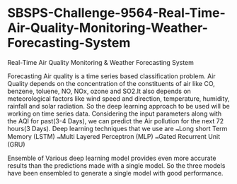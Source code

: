 # SBSPS-Challenge-9564-Real-Time-Air-Quality-Monitoring-Weather-Forecasting-System
Real-Time Air Quality Monitoring &amp; Weather Forecasting System


Forecasting Air quality is a time series based classification problem. Air Quality depends on the concentration of the constituents of air like CO, benzene, toluene, NO, NOx, ozone and SO2.It also depends on meteorological factors like wind speed and direction, temperature, humidity, rainfall and solar radiation. So the deep learning approach to be used will be working on time series data. Considering the input parameters along with the AQI for past(3-4 Days), we can predict the Air pollution for the next 72 hours(3 Days). 
Deep learning techniques that we use are 
⫬Long short Term Memory (LSTM)
⫬Multi Layered Perceptron (MLP)
⫬Gated Recurrent Unit (GRU)

Ensemble of Various deep learning model provides even more accurate results than the predictions made with a single model. So the three models have been ensembled to generate a single model with good performance.

